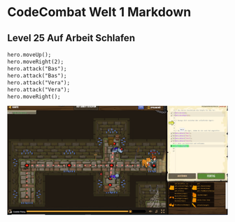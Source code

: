 # CodeCombat Welt 1 Markdown
## Level 25 Auf Arbeit Schlafen
```
hero.moveUp();
hero.moveRight(2);
hero.attack("Bas");
hero.attack("Bas");
hero.attack("Vera");
hero.attack("Vera");
hero.moveRight();
```
![Alt text](image-28.png)